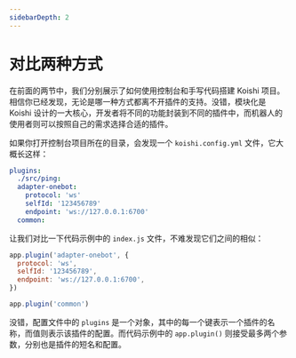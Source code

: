 ```yaml
---
sidebarDepth: 2
---
```


# 对比两种方式

在前面的两节中，我们分别展示了如何使用控制台和手写代码搭建 Koishi 项目。相信你已经发现，无论是哪一种方式都离不开插件的支持。没错，模块化是 Koishi 设计的一大核心，开发者将不同的功能封装到不同的插件中，而机器人的使用者则可以按照自己的需求选择合适的插件。

如果你打开控制台项目所在的目录，会发现一个 `koishi.config.yml` 文件，它大概长这样：

```yaml
plugins:
  ./src/ping:
  adapter-onebot:
    protocol: 'ws'
    selfId: '123456789'
    endpoint: 'ws://127.0.0.1:6700'
  common:
```

让我们对比一下代码示例中的 `index.js` 文件，不难发现它们之间的相似：

```js
app.plugin('adapter-onebot', {
  protocol: 'ws',
  selfId: '123456789',
  endpoint: 'ws://127.0.0.1:6700',
})

app.plugin('common')
```

没错，配置文件中的 `plugins` 是一个对象，其中的每一个键表示一个插件的名称，而值则表示该插件的配置。而代码示例中的 `app.plugin()` 则接受最多两个参数，分别也是插件的短名和配置。
